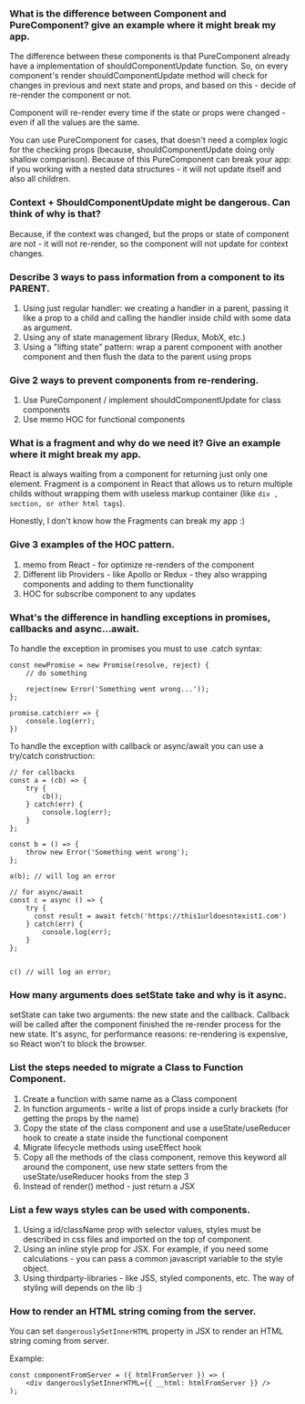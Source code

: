 ### What is the difference between Component and PureComponent? give an example where it might break my app.

The difference between these components is that PureComponent already have a implementation of shouldComponentUpdate function.
So, on every component's render shouldComponentUpdate method will check for changes in previous and next state and props, and based on this - decide of re-render the component or not.

Component will re-render every time if the state or props were changed - even if all the values are the same.

You can use PureComponent for cases, that doesn't need a complex logic for the checking props (because, shouldComponentUpdate doing only shallow comparison).
Because of this PureComponent can break your app: if you working with a nested data structures - it will not update itself and also all children.

### Context + ShouldComponentUpdate might be dangerous. Can think of why is that?

Because, if the context was changed, but the props or state of component are not - it will not re-render, so the component will not update for context changes.

### Describe 3 ways to pass information from a component to its PARENT.

1. Using just regular handler: we creating a handler in a parent, passing it like a prop to a child and calling the handler inside child with some data as argument.
2. Using any of state management library (Redux, MobX, etc.)
3. Using a "lifting state" pattern: wrap a parent component with another component and then flush the data to the parent using props

### Give 2 ways to prevent components from re-rendering.

1. Use PureComponent / implement shouldComponentUpdate for class components
2. Use memo HOC for functional components

### What is a fragment and why do we need it? Give an example where it might break my app.

React is always waiting from a component for returning just only one element.
Fragment is a component in React that allows us to return multiple childs without wrapping them with useless markup container (like `div , section, or other html tags`).

Honestly, I don't know how the Fragments can break my app :)

### Give 3 examples of the HOC pattern.

1. memo from React - for optimize re-renders of the component
2. Different lib Providers - like Apollo or Redux - they also wrapping components and adding to them functionality
3. HOC for subscribe component to any updates

### What's the difference in handling exceptions in promises, callbacks and async...await.

To handle the exception in promises you must to use .catch syntax:

```
const newPromise = new Promise(resolve, reject) {
    // do something

    reject(new Error('Something went wrong...'));
};

promise.catch(err => {
    console.log(err);
})
```

To handle the exception with callback or async/await you can use a try/catch construction:

```
// for callbacks
const a = (cb) => {
    try {
        cb();
    } catch(err) {
        console.log(err);
    }
};

const b = () => {
    throw new Error('Something went wrong');
};

a(b); // will log an error

// for async/await
const c = async () => {
    try {
      const result = await fetch('https://this1urldoesntexist1.com')
    } catch(err) {
        console.log(err);
    }
};


c() // will log an error;
```

### How many arguments does setState take and why is it async.

setState can take two arguments: the new state and the callback. Callback will be called after the component finished the re-render process for the new state.
It's async, for performance reasons: re-rendering is expensive, so React won't to block the browser.

### List the steps needed to migrate a Class to Function Component.

1. Create a function with same name as a Class component
2. In function arguments - write a list of props inside a curly brackets (for getting the props by the name)
3. Copy the state of the class component and use a useState/useReducer hook to create a state inside the functional component
4. Migrate lifecycle methods using useEffect hook
5. Copy all the methods of the class component, remove this keyword all around the component, use new state setters from the useState/useReducer hooks from the step 3
6. Instead of render() method - just return a JSX

### List a few ways styles can be used with components.

1. Using a id/className prop with selector values, styles must be described in css files and imported on the top of component.
2. Using an inline style prop for JSX. For example, if you need some calculations - you can pass a common javascript variable to the style object.
3. Using thirdparty-libraries - like JSS, styled components, etc. The way of styling will depends on the lib :)

### How to render an HTML string coming from the server.

You can set `dangerouslySetInnerHTML` property in JSX to render an HTML string coming from server.

Example:

```
const componentFromServer = ({ htmlFromServer }) => (
    <div dangerouslySetInnerHTML={{ __html: htmlFromServer }} />
);
```
